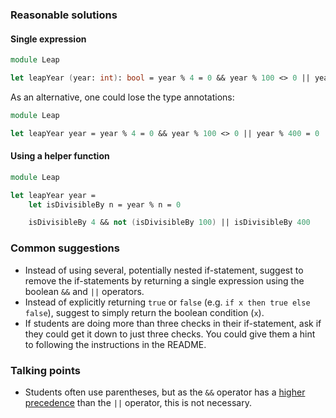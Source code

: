 ### Reasonable solutions

#### Single expression

```fsharp
module Leap

let leapYear (year: int): bool = year % 4 = 0 && year % 100 <> 0 || year % 400 = 0
```

As an alternative, one could lose the type annotations:

```fsharp
module Leap

let leapYear year = year % 4 = 0 && year % 100 <> 0 || year % 400 = 0
```

#### Using a helper function

```fsharp
module Leap

let leapYear year = 
    let isDivisibleBy n = year % n = 0

    isDivisibleBy 4 && not (isDivisibleBy 100) || isDivisibleBy 400
```    

### Common suggestions

- Instead of using several, potentially nested if-statement, suggest to remove the if-statements by returning a single expression using the boolean `&&` and `||` operators.
- Instead of explicitly returning `true` or `false` (e.g. `if x then true else false`), suggest to simply return the boolean condition (`x`).
- If students are doing more than three checks in their if-statement, ask if they could get it down to just three checks. You could give them a hint to following the instructions in the README.

### Talking points

- Students often use parentheses, but as the `&&` operator has a [higher precedence]((https://docs.microsoft.com/en-us/dotnet/csharp/language-reference/operators/#conditional-and-operator)) than the `||` operator, this is not necessary.
